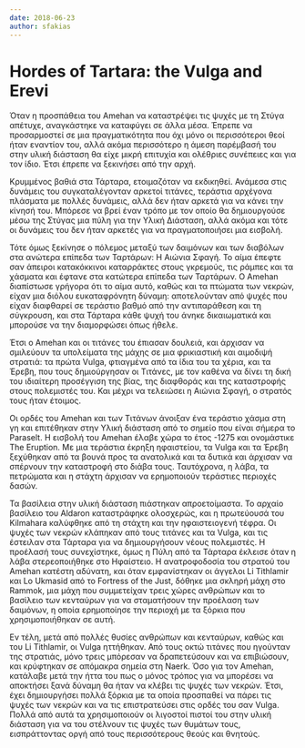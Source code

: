```yaml
---
date: 2018-06-23
author: sfakias
---
```

# Hordes of Tartara: the Vulga and Erevi

Όταν η προσπάθεια του Amehan να καταστρέψει τις ψυχές με τη Στύγα απέτυχε,
αναγκάστηκε να καταφύγει σε άλλα μέσα. Έπρεπε να προσαρμοστεί σε μια
πραγματικότητα που όχι μόνο οι περισσότεροι θεοί ήταν εναντίον του, αλλά ακόμα
περισσότερο η άμεση παρέμβασή του στην υλική διάσταση θα είχε μικρή επιτυχία
και ολέθριες συνέπειες και για τον ίδιο. Έτσι έπρεπε να ξεκινήσει από την
αρχή.  


Κρυμμένος βαθιά στα Τάρταρα, ετοιμαζόταν να εκδικηθεί. Ανάμεσα στις δυνάμεις
του συγκαταλέγονταν αρκετοί τιτάνες, τεράστια αρχέγονα πλάσματα με πολλές
δυνάμεις, αλλά δεν ήταν αρκετά για να κάνει την κίνησή του. Μπόρεσε να βρεί
έναν τρόπο με τον οποίο θα δημιουργούσε μέσω της Στύγας μια πύλη για την Υλική
Διάσταση, αλλά ακόμα και τότε οι δυνάμεις του δεν ήταν αρκετές για να
πραγματοποιήσει μια εισβολή.  


Τότε όμως ξεκίνησε ο πόλεμος μεταξύ των δαιμόνων και των διαβόλων στα ανώτερα
επίπεδα των Ταρτάρων: H Αιώνια Σφαγή. Το αίμα έπεφτε σαν άπειροι κατακόκκινοι
καταρράκτες στους γκρεμούς, τις ράμπες και τα χάσματα και έφτανε στα κατώτερα
επίπεδα των Ταρτάρων. Ο Amehan διαπίστωσε γρήγορα ότι το αίμα αυτό, καθώς και
τα πτώματα των νεκρών, είχαν μια διόλου ευκαταφρόνητη δύναμη: αποτελούνταν από
ψυχές που είχαν διαφθαρεί σε τεράστιο βαθμό από την αντιπαράθεση και τη
σύγκρουση, και στα Τάρταρα κάθε ψυχή του άνηκε δικαιωματικά και μπορούσε να
την διαμορφώσει όπως ήθελε.  


Έτσι ο Amehan και οι τιτάνες του έπιασαν δουλειά, και άρχισαν να σμιλεύουν τα
υπολείματα της μάχης σε μια φρικιαστική και αιμοδιψή στρατιά: τα πρώτα Vulga,
φτιαγμένα από τα ίδια του τα χέρια, και τα Έρεβη, που τους δημιούργησαν οι
Τιτάνες, με τον καθένα να δίνει τη δική του ιδιαίτερη προσέγγιση της βίας, της
διαφθοράς και της καταστροφής στους πολεμιστές του. Και μέχρι να τελειώσει η
Αιώνια Σφαγή, ο στρατός τους ήταν έτοιμος.  


Οι ορδές του Amehan και των Τιτάνων άνοιξαν ένα τεράστιο χάσμα στη γη και
επιτέθηκαν στην Υλική διάσταση από το σημείο που είναι σήμερα το Paraselt. Η
εισβολή του Amehan έλαβε χώρα το έτος -1275 και ονομάστικε The Eruption. Με
μια τεράστια έκρηξη ηφαιστείου, τα Vulga και τα Έρεβη ξεχύθηκαν από τα βουνά
προς τα ανατολικά και τα δυτικά και άρχισαν να σπέρνουν την καταστροφή στο
διάβα τους. Ταυτόχρονα, η λάβα, τα πετρώματα και η στάχτη άρχισαν να
ερημοποιούν τεράστιες περιοχές δασών.  


Τα βασίλεια στην υλική διάσταση πιάστηκαν απροετοίμαστα. Το αρχαίο βασίλειο
του Aldaron καταστράφηκε ολοσχερώς, και η πρωτεύουσά του Kilmahara καλύφθηκε
από τη στάχτη και την ηφαιστειογενή τέφρα. Οι ψυχές των νεκρών κλάπηκαν από
τους τιτάνες και τα Vulga, και τις έστειλαν στα Τάρταρα για να δημιουργήσουν
νέους πολεμιστές. Η προέλασή τους συνεχίστηκε, όμως η Πύλη από τα Τάρταρα
έκλεισε όταν η λάβα στερεοποιήθηκε στο Ηφαίστειο. Η ανατροφοδοσία του στρατού
του Amehan κατέστη αδύνατη, και όταν εμφανίστηκαν οι άγγελοι Li Tithlamir και
Lo Ukmasid από το Fortress of the Just, δόθηκε μια σκληρή μάχη στο Rammok, μια
μάχη που συμμετείχαν τρεις χώρες ανθρώπων και το βασίλειο των κενταύρων για να
σταματήσουν την προέλαση των δαιμόνων, η οποία ερημοποίησε την περιοχή με τα
ξόρκια που χρησιμοποιήθηκαν σε αυτή.  


Εν τέλη, μετά από πολλές θυσίες ανθρώπων και κενταύρων, καθώς και του Li
Tithlamir, οι Vulga ηττήθηκαν. Από τους οκτώ τιτάνες που ηγούνταν της
στρατιάς, μόνο τρεις μπόρεσαν να δραπετεύσουν και να επιβιώσουν, και κρύφτηκαν
σε απόμακρα σημεία στη Naerk. Όσο για τον Amehan, κατάλαβε μετά την ήττα του
πως ο μόνος τρόπος για να μπορέσει να αποκτήσει ξανά δύναμη θα ήταν να κλέβει
τις ψυχές των νεκρών. Έτσι, έχει δημιουργήσει πολλά ξόρκια με τα οποία
προσπαθεί να πάρει τις ψυχές των νεκρών και να τις επιστρατεύσει στις ορδές
του σαν Vulga. Πολλά από αυτά τα χρησιμοποιούν οι λιγοστοί πιστοί του στην
υλική διάσταση για να του στέλνουν τις ψυχές των θυμάτων τους, εισπράττοντας
οργή από τους περισσότερους θεούς και θνητούς.

